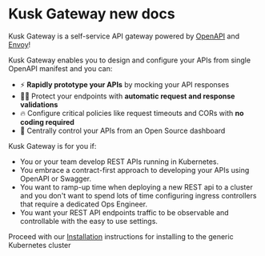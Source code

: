 # Kusk Gateway new docs

Kusk Gateway is a self-service API gateway powered by [OpenAPI](https://www.openapis.org/) and [Envoy](https://www.envoyproxy.io/)!

Kusk Gateway enables you to design and configure your APIs from single OpenAPI manifest and you can:

- ⚡ **Rapidly prototype your APIs** by mocking your API responses
- 🥷🏽 Protect your endpoints with **automatic request and response validations**
- 🔥 Configure critical policies like request timeouts and CORs with **no coding required**
- 🧐 Centrally control your APIs from an Open Source dashboard


Kusk Gateway is for you if:

- You or your team develop REST APIs running in Kubernetes.
- You embrace a contract-first approach to developing your APIs using OpenAPI or Swagger.
- You want to ramp-up time when deploying a new REST api to a cluster and you don't want to spend lots of time configuring ingress controllers that require a dedicated Ops Engineer.
- You want your REST API endpoints traffic to be observable and controllable with the easy to use settings.

Proceed with our [Installation](getting-started/installation.md) instructions for installing to the generic Kubernetes cluster